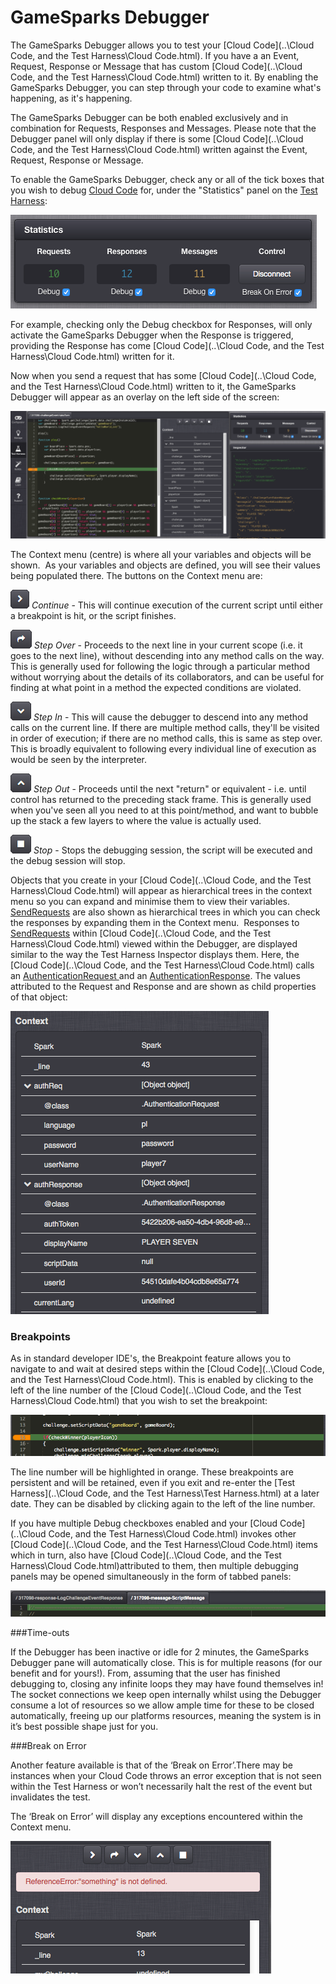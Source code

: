 # GameSparks Debugger

The GameSparks Debugger allows you to test your [Cloud Code](..\Cloud Code, and the Test Harness\Cloud Code.html). If you have a an Event, Request, Response or Message that has custom [Cloud Code](..\Cloud Code, and the Test Harness\Cloud Code.html) written to it. By enabling the GameSparks Debugger, you can step through your code to examine what's happening, as it's happening.

The GameSparks Debugger can be both enabled exclusively and in combination for Requests, Responses and Messages. Please note that the Debugger panel will only display if there is some [Cloud Code](..\Cloud Code, and the Test Harness\Cloud Code.html) written against the Event, Request, Response or Message.

To enable the GameSparks Debugger, check any or all of the tick boxes that you wish to debug [Cloud Code](https://docs.gamesparks.net/developer-portal/cloud-code) for, under the "Statistics" panel on the [Test Harness](https://docs.gamesparks.net/developer-portal/test-harness):

![](img\GSDebugger\1.png)

For example, checking only the Debug checkbox for Responses, will only activate the GameSparks Debugger when the Response is triggered, providing the Response has come [Cloud Code](..\Cloud Code, and the Test Harness\Cloud Code.html) written for it.

Now when you send a request that has some [Cloud Code](..\Cloud Code, and the Test Harness\Cloud Code.html) written to it, the GameSparks Debugger will appear as an overlay on the left side of the screen:

![](img\GSDebugger\2.png)

The Context menu (centre) is where all your variables and objects will be shown.  As your variables and objects are defined, you will see their values being populated there. The buttons on the Context menu are:

![](img\GSDebugger\3.png) *Continue* - This will continue execution of the current script until either a breakpoint is hit, or the script finishes.

![](img\GSDebugger\4.png) *Step Over* \- Proceeds to the next line in your current scope (i.e. it goes to the next line), without descending into any method calls on the way. This is generally used for following the logic through a particular method without worrying about the details of its collaborators, and can be useful for finding at what point in a method the expected conditions are violated.

![](img\GSDebugger\5.png) *Step In* - This will cause the debugger to descend into any method calls on the current line. If there are multiple method calls, they'll be visited in order of execution; if there are no method calls, this is same as step over. This is broadly equivalent to following every individual line of execution as would be seen by the interpreter.

![](img\GSDebugger\6.png) *Step Out* - Proceeds until the next "return" or equivalent - i.e. until control has returned to the preceding stack frame. This is generally used when you've seen all you need to at this point/method, and want to bubble up the stack a few layers to where the value is actually used.

![](img\GSDebugger\7.png) *Stop* - Stops the debugging session, the script will be executed and the debug session will stop.

Objects that you create in your [Cloud Code](..\Cloud Code, and the Test Harness\Cloud Code.html) will appear as hierarchical trees in the context menu so you can expand and minimise them to view their variables. [SendRequests](https://docs.gamesparks.net/documentation/cloud-code-api/spark-cloud-code-api/spark#sendRequest) are also shown as hierarchical trees in which you can check the responses by expanding them in the Context menu.  Responses to [SendRequests](https://docs.gamesparks.net/documentation/cloud-code-api/spark-cloud-code-api/spark#sendRequest) within [Cloud Code](..\Cloud Code, and the Test Harness\Cloud Code.html) viewed within the Debugger, are displayed similar to the way the Test Harness Inspector displays them. Here, the [Cloud Code](..\Cloud Code, and the Test Harness\Cloud Code.html) calls an [AuthenticationRequest ](https://docs.gamesparks.net/documentation/request-api/authentication-request-api/authenticationrequest)and an [AuthenticationResponse](https://docs.gamesparks.net/documentation/response-api/authentication-response-api/authenticationresponse). The values attributed to the Request and Response and are shown as child properties of that object:

![](img\GSDebugger\8.png)

### Breakpoints

As in standard developer IDE's, the Breakpoint feature allows you to navigate to and wait at desired steps within the [Cloud Code](..\Cloud Code, and the Test Harness\Cloud Code.html). This is enabled by clicking to the left of the line number of the [Cloud Code](..\Cloud Code, and the Test Harness\Cloud Code.html) that you wish to set the breakpoint:

![](img\GSDebugger\9.png)

The line number will be highlighted in orange. These breakpoints are persistent and will be retained, even if you exit and re-enter the [Test Harness](..\Cloud Code, and the Test Harness\Test Harness.html) at a later date. They can be disabled by clicking again to the left of the line number.

If you have multiple Debug checkboxes enabled and your [Cloud Code](..\Cloud Code, and the Test Harness\Cloud Code.html) invokes other [Cloud Code](..\Cloud Code, and the Test Harness\Cloud Code.html) items which in turn, also have [Cloud Code](..\Cloud Code, and the Test Harness\Cloud Code.html)attributed to them, then multiple debugging panels may be opened simultaneously in the form of tabbed panels:

![](img\GSDebugger\10.png)

###Time-outs

If the Debugger has been inactive or idle for 2 minutes, the GameSparks Debugger pane will automatically close. This is for multiple reasons (for our benefit and for yours!). From, assuming that the user has finished debugging to, closing any infinite loops they may have found themselves in! The socket connections we keep open internally whilst using the Debugger consume a lot of resources so we allow ample time for these to be closed automatically, freeing up our platforms resources, meaning the system is in it’s best possible shape just for you.

###Break on Error

Another feature available is that of the ‘Break on Error’.There may be instances when your Cloud Code throws an error exception that is not seen within the Test Harness or won’t necessarily halt the rest of the event but invalidates the test.

The ‘Break on Error’ will display any exceptions encountered within the Context menu.

![](img\GSDebugger\11.png)
